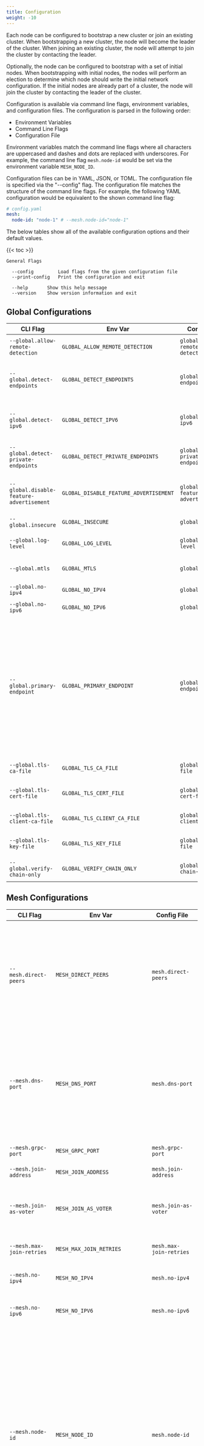 ```yaml
---
title: Configuration
weight: -10
---
```


Each node can be configured to bootstrap a new cluster or join an existing cluster.
When bootstrapping a new cluster, the node will become the leader of the cluster.
When joining an existing cluster, the node will attempt to join the cluster by contacting the leader.

Optionally, the node can be configured to bootstrap with a set of initial nodes.
When bootstrapping with initial nodes, the nodes will perform an election to determine which node should write the initial network configuration.
If the initial nodes are already part of a cluster, the node will join the cluster by contacting the leader of the cluster.

Configuration is available via command line flags, environment variables, and configuration files.
The configuration is parsed in the following order:

- Environment Variables
- Command Line Flags
- Configuration File

Environment variables match the command line flags where all characters are uppercased and dashes and dots are replaced with underscores.
For example, the command line flag `mesh.node-id` would be set via the environment variable `MESH_NODE_ID`.

Configuration files can be in YAML, JSON, or TOML.
The configuration file is specified via the "--config" flag.
The configuration file matches the structure of the command line flags.
For example, the following YAML configuration would be equivalent to the shown command line flag:

```yaml
# config.yaml
mesh:
  node-id: "node-1" # --mesh.node-id="node-1"
```

The below tables show all of the available configuration options and their default values.

{{< toc >}}

```
General Flags

  --config         Load flags from the given configuration file
  --print-config   Print the configuration and exit

  --help       Show this help message
  --version    Show version information and exit
```

## Global Configurations

| CLI Flag                                 | Env Var                                | Config File                            | Default | Description                                                                                                                                                                                                              |
| ---------------------------------------- | -------------------------------------- | -------------------------------------- | ------- | ------------------------------------------------------------------------------------------------------------------------------------------------------------------------------------------------------------------------ |
| `--global.allow-remote-detection`        | `GLOBAL_ALLOW_REMOTE_DETECTION`        | `global.allow-remote-detection`        | `false` | Allow remote detection of endpoints.                                                                                                                                                                                     |
| `--global.detect-endpoints`              | `GLOBAL_DETECT_ENDPOINTS`              | `global.detect-endpoints`              | `false` | Detect potential endpoints from the local interfaces.                                                                                                                                                                    |
| `--global.detect-ipv6`                   | `GLOBAL_DETECT_IPV6`                   | `global.detect-ipv6`                   | `false` | Detect IPv6 addresses. Default is to only detect IPv4.                                                                                                                                                                   |
| `--global.detect-private-endpoints`      | `GLOBAL_DETECT_PRIVATE_ENDPOINTS`      | `global.detect-private-endpoints`      | `false` | Include private IP addresses in detection.                                                                                                                                                                               |
| `--global.disable-feature-advertisement` | `GLOBAL_DISABLE_FEATURE_ADVERTISEMENT` | `global.disable-feature-advertisement` | `false` | Do not advertise features to the rest of the mesh.                                                                                                                                                                       |
| `--global.insecure`                      | `GLOBAL_INSECURE`                      | `global.insecure`                      | `false` | Disable use of TLS globally.                                                                                                                                                                                             |
| `--global.log-level`                     | `GLOBAL_LOG_LEVEL`                     | `global.log-level`                     | `info`  | Log level (debug, info, warn, error)                                                                                                                                                                                     |
| `--global.mtls`                          | `GLOBAL_MTLS`                          | `global.mtls`                          | `false` | Enable mutual TLS for authentication.                                                                                                                                                                                    |
| `--global.no-ipv4`                       | `GLOBAL_NO_IPV4`                       | `global.no-ipv4`                       | `false` | Disable use of IPv4 globally.                                                                                                                                                                                            |
| `--global.no-ipv6`                       | `GLOBAL_NO_IPV6`                       | `global.no-ipv6`                       | `false` | Disable use of IPv6 globally.                                                                                                                                                                                            |
| `--global.primary-endpoint`              | `GLOBAL_PRIMARY_ENDPOINT`              | `global.primary-endpoint`              |         | The preferred publicly routable address of this node. Setting this value will override the address portion of the store advertise address. When detect-endpoints is true, this value will be the first address detected. |
| `--global.tls-ca-file`                   | `GLOBAL_TLS_CA_FILE`                   | `global.tls-ca-file`                   |         | The CA file for TLS connections.                                                                                                                                                                                         |
| `--global.tls-cert-file`                 | `GLOBAL_TLS_CERT_FILE`                 | `global.tls-cert-file`                 |         | The certificate file for TLS connections.                                                                                                                                                                                |
| `--global.tls-client-ca-file`            | `GLOBAL_TLS_CLIENT_CA_FILE`            | `global.tls-client-ca-file`            |         | The client CA file for TLS connections.                                                                                                                                                                                  |
| `--global.tls-key-file`                  | `GLOBAL_TLS_KEY_FILE`                  | `global.tls-key-file`                  |         | The key file for TLS connections.                                                                                                                                                                                        |
| `--global.verify-chain-only`             | `GLOBAL_VERIFY_CHAIN_ONLY`             | `global.verify-chain-only`             | `false` | Only verify the TLS chain globally.                                                                                                                                                                                      |

## Mesh Configurations

| CLI Flag                          | Env Var                         | Config File                     | Default      | Description                                                                                                                                                                                                                                                                                                                   |
| --------------------------------- | ------------------------------- | ------------------------------- | ------------ | ----------------------------------------------------------------------------------------------------------------------------------------------------------------------------------------------------------------------------------------------------------------------------------------------------------------------------- |
| `--mesh.direct-peers`             | `MESH_DIRECT_PEERS`             | `mesh.direct-peers`             |              | Comma separated list of peers to request direct edges to. If the node is not allowed to create edges and data channels, the node will be unable to join.                                                                                                                                                                      |
| `--mesh.dns-port`                 | `MESH_DNS_PORT`                 | `mesh.dns-port`                 | `0`          | DNS advertise port. This is set automatically when advertising is enabled and the mesh-dns server is running. Default is 0 (disabled).                                                                                                                                                                                        |
| `--mesh.grpc-port`                | `MESH_GRPC_PORT`                | `mesh.grpc-port`                | `8443`       | GRPC advertise port.                                                                                                                                                                                                                                                                                                          |
| `--mesh.join-address`             | `MESH_JOIN_ADDRESS`             | `mesh.join-address`             |              | Address of a node to join.                                                                                                                                                                                                                                                                                                    |
| `--mesh.join-as-voter`            | `MESH_JOIN_AS_VOTER`            | `mesh.join-as-voter`            | `false`      | Join the cluster as a voter. Default behavior is to join as an observer.                                                                                                                                                                                                                                                      |
| `--mesh.max-join-retries`         | `MESH_MAX_JOIN_RETRIES`         | `mesh.max-join-retries`         | `10`         | Maximum number of join retries.                                                                                                                                                                                                                                                                                               |
| `--mesh.no-ipv4`                  | `MESH_NO_IPV4`                  | `mesh.no-ipv4`                  | `false`      | Do not request IPv4 assignments when joining.                                                                                                                                                                                                                                                                                 |
| `--mesh.no-ipv6`                  | `MESH_NO_IPV6`                  | `mesh.no-ipv6`                  | `false`      | Do not request IPv6 assignments when joining.                                                                                                                                                                                                                                                                                 |
| `--mesh.node-id`                  | `MESH_NODE_ID`                  | `mesh.node-id`                  | `<hostname>` | Store node ID. If not set, the ID comes from the following decision tree. 1. If mTLS is enabled, the node ID is the CN of the client certificate. 2. If mTLS is not enabled, the node ID is the hostname of the machine. 3. If the hostname is not available, the node ID is a random UUID (should only be used for testing). |
| `--mesh.peer-discovery-addresses` | `MESH_PEER_DISCOVERY_ADDRESSES` | `mesh.peer-discovery-addresses` |              | Addresses to use for peer discovery.                                                                                                                                                                                                                                                                                          |
| `--mesh.primary-endpoint`         | `MESH_PRIMARY_ENDPOINT`         | `mesh.primary-endpoint`         |              | The primary endpoint to broadcast when joining a cluster. This is only necessary if the node intends on being publicly accessible.                                                                                                                                                                                            |
| `--mesh.routes`                   | `MESH_ROUTES`                   | `mesh.routes`                   |              | Comma separated list of additional routes to advertise to the mesh. These routes are advertised to all peers. If the node is not allowed to put routes in the mesh, the node will be unable to join.                                                                                                                          |
| `--mesh.zone-awareness-id`        | `MESH_ZONE_AWARENESS_ID`        | `mesh.zone-awareness-id`        |              | Zone awareness ID. If set, the server will prioritize peer endpoints in the same zone.                                                                                                                                                                                                                                        |

## Auth Configurations

| CLI Flag                | Env Var               | Config File           | Default | Description                                                 |
| ----------------------- | --------------------- | --------------------- | ------- | ----------------------------------------------------------- |
| `--auth.basic.password` | `AUTH_BASIC_PASSWORD` | `auth.basic.password` |         | A password to use for basic auth.                           |
| `--auth.basic.username` | `AUTH_BASIC_USERNAME` | `auth.basic.username` |         | A username to use for basic auth.                           |
| `--auth.ldap.password`  | `AUTH_LDAP_PASSWORD`  | `auth.ldap.password`  |         | A password to use for LDAP auth.                            |
| `--auth.ldap.username`  | `AUTH_LDAP_USERNAME`  | `auth.ldap.username`  |         | A username to use for LDAP auth.                            |
| `--auth.mtls.cert-file` | `AUTH_MTLS_CERT_FILE` | `auth.mtls.cert-file` |         | The path to a TLS certificate file to present when joining. |
| `--auth.mtls.key-file`  | `AUTH_MTLS_KEY_FILE`  | `auth.mtls.key-file`  |         | The path to a TLS key file for the certificate.             |

_TODO: Generic flags need to be provided for external plugin auth providers_

## Bootstrap Configurations

| CLI Flag                             | Env Var                            | Config File                        | Default            | Description                                                                                                                                                                                                                                                                                                                                                                                                                                                                                  |
| ------------------------------------ | ---------------------------------- | ---------------------------------- | ------------------ | -------------------------------------------------------------------------------------------------------------------------------------------------------------------------------------------------------------------------------------------------------------------------------------------------------------------------------------------------------------------------------------------------------------------------------------------------------------------------------------------- |
| `--bootstrap.admin`                  | `BOOTSTRAP_ADMIN`                  | `bootstrap.admin`                  | `admin`            | Admin username to bootstrap the cluster with.                                                                                                                                                                                                                                                                                                                                                                                                                                                |
| `--bootstrap.advertise-address`      | `BOOTSTRAP_ADVERTISE_ADDRESS`      | `bootstrap.advertise-address`      |                    | Raft advertise address. Required when bootstrapping a new cluster, but will be replaced with the WireGuard address after bootstrapping.                                                                                                                                                                                                                                                                                                                                                      |
| `--bootstrap.default-network-policy` | `BOOTSTRAP_DEFAULT_NETWORK_POLICY` | `bootstrap.default-network-policy` | `deny`             | Default network policy to bootstrap the cluster with.                                                                                                                                                                                                                                                                                                                                                                                                                                        |
| `--bootstrap.enabled`                | `BOOTSTRAP_ENABLED`                | `bootstrap.enabled`                | `false`            | Bootstrap the cluster.                                                                                                                                                                                                                                                                                                                                                                                                                                                                       |
| `--bootstrap.force`                  | `BOOTSTRAP_FORCE`                  | `bootstrap.force`                  | `false`            | Force bootstrapping a new cluster even if data is present.                                                                                                                                                                                                                                                                                                                                                                                                                                   |
| `--bootstrap.ipv4-network`           | `BOOTSTRAP_IPV4_NETWORK`           | `bootstrap.ipv4-network`           | `172.16.0.0/12`    | IPv4 network of the mesh to write to the database when bootstraping a new cluster.                                                                                                                                                                                                                                                                                                                                                                                                           |
| `--bootstrap.mesh-domain`            | `BOOTSTRAP_MESH_DOMAIN`            | `bootstrap.mesh-domain`            | `webmesh.internal` | Domain of the mesh to write to the database when bootstraping a new cluster.                                                                                                                                                                                                                                                                                                                                                                                                                 |
| `--bootstrap.restore-snapshot`       | `BOOTSTRAP_RESTORE_SNAPSHOT`       | `bootstrap.restore-snapshot`       |                    | Path to a snapshot to restore from when bootstrapping a new cluster.                                                                                                                                                                                                                                                                                                                                                                                                                         |
| `--bootstrap.servers`                | `BOOTSTRAP_SERVERS`                | `bootstrap.servers`                |                    | Comma separated list of servers to bootstrap with. This is only used if bootstrap is true. If empty, the node will use the advertise address as the bootstrap server. If not empty, all nodes in the list should be started with the same list configurations. If any are different then the first node to become leader will pick them. This can cause bootstrap to fail when using ACLs. Servers should be in the form of <node-id>=<address> where address is the raft advertise address. |
| `--bootstrap.servers-grpc-ports`     | `BOOTSTRAP_SERVERS_GRPC_PORTS`     | `bootstrap.servers-grpc-ports`     |                    | Comma separated list of gRPC ports to bootstrap with. This is only used if bootstrap is true. If empty, the node will use the advertise address and locally configured gRPC port for every node in bootstrap-servers. Ports should be in the form of <node-id>=<port>.                                                                                                                                                                                                                       |
| `--bootstrap.voters`                 | `BOOTSTRAP_VOTERS`                 | `bootstrap.voters`                 |                    | Comma separated list of voters to bootstrap the cluster with. bootstrap-servers are already included in this list.                                                                                                                                                                                                                                                                                                                                                                           |

## Raft Configurations

| CLI Flag                       | Env Var                      | Config File                  | Default                  | Description                                                                     |
| ------------------------------ | ---------------------------- | ---------------------------- | ------------------------ | ------------------------------------------------------------------------------- |
| `--raft.apply-timeout`         | `RAFT_APPLY_TIMEOUT`         | `raft.apply-timeout`         | `15s`                    | Raft apply timeout.                                                             |
| `--raft.commit-timeout`        | `RAFT_COMMIT_TIMEOUT`        | `raft.commit-timeout`        | `15s`                    | Raft commit timeout.                                                            |
| `--raft.connection-pool-count` | `RAFT_CONNECTION_POOL_COUNT` | `raft.connection-pool-count` | `0`                      | Raft connection pool count.                                                     |
| `--raft.connection-timeout`    | `RAFT_CONNECTION_TIMEOUT`    | `raft.connection-timeout`    | `3s`                     | Raft connection timeout.                                                        |
| `--raft.data-dir`              | `RAFT_DATA_DIR`              | `raft.data-dir`              | `/var/lib/webmesh/store` | Store data directory.                                                           |
| `--raft.election-timeout`      | `RAFT_ELECTION_TIMEOUT`      | `raft.election-timeout`      | `3s`                     | Raft election timeout.                                                          |
| `--raft.heartbeat-timeout`     | `RAFT_HEARTBEAT_TIMEOUT`     | `raft.heartbeat-timeout`     | `3s`                     | Raft heartbeat timeout.                                                         |
| `--raft.in-memory`             | `RAFT_IN_MEMORY`             | `raft.in-memory`             | `false`                  | Store data in memory. This should only be used for testing and ephemeral nodes. |
| `--raft.leader-lease-timeout`  | `RAFT_LEADER_LEASE_TIMEOUT`  | `raft.leader-lease-timeout`  | `3s`                     | Raft leader lease timeout.                                                      |
| `--raft.leave-on-shutdown`     | `RAFT_LEAVE_ON_SHUTDOWN`     | `raft.leave-on-shutdown`     | `false`                  | Leave the cluster when the server shuts down.                                   |
| `--raft.listen-address`        | `RAFT_LISTEN_ADDRESS`        | `raft.listen-address`        | `:9443`                  | Raft listen address.                                                            |
| `--raft.log-level`             | `RAFT_LOG_LEVEL`             | `raft.log-level`             | `info`                   | Raft log level.                                                                 |
| `--raft.max-append-entries`    | `RAFT_MAX_APPEND_ENTRIES`    | `raft.max-append-entries`    | `15`                     | Raft max append entries.                                                        |
| `--raft.observer-chan-buffer`  | `RAFT_OBSERVER_CHAN_BUFFER`  | `raft.observer-chan-buffer`  | `100`                    | Raft observer channel buffer size.                                              |
| `--raft.prefer-ipv6`           | `RAFT_PREFER_IPV6`           | `raft.prefer-ipv6`           | `false`                  | Prefer IPv6 when connecting to raft peers.                                      |
| `--raft.snapshot-interval`     | `RAFT_SNAPSHOT_INTERVAL`     | `raft.snapshot-interval`     | `3m0s`                   | Raft snapshot interval.                                                         |
| `--raft.snapshot-retention`    | `RAFT_SNAPSHOT_RETENTION`    | `raft.snapshot-retention`    | `3`                      | Raft snapshot retention.                                                        |
| `--raft.snapshot-threshold`    | `RAFT_SNAPSHOT_THRESHOLD`    | `raft.snapshot-threshold`    | `5`                      | Raft snapshot threshold.                                                        |

## TLS Configurations

| CLI Flag                     | Env Var                    | Config File                | Default | Description                                                   |
| ---------------------------- | -------------------------- | -------------------------- | ------- | ------------------------------------------------------------- |
| `--tls.ca-file`              | `TLS_CA_FILE`              | `tls.ca-file`              |         | Path to a TLS CA certificate for verifying peer certificates. |
| `--tls.insecure`             | `TLS_INSECURE`             | `tls.insecure`             | `false` | Don't use TLS for peer communication.                         |
| `--tls.insecure-skip-verify` | `TLS_INSECURE_SKIP_VERIFY` | `tls.insecure-skip-verify` | `false` | Skip verification of peer certificates.                       |
| `--tls.verify-chain-only`    | `TLS_VERIFY_CHAIN_ONLY`    | `tls.verify-chain-only`    | `false` | Only verify the certificate chain of peer certificates.       |

## WireGuard Configurations

| CLI Flag                              | Env Var                             | Config File                         | Default    | Description                                                                                                                                                                                                                                         |
| ------------------------------------- | ----------------------------------- | ----------------------------------- | ---------- | --------------------------------------------------------------------------------------------------------------------------------------------------------------------------------------------------------------------------------------------------- |
| `--wireguard.endpoints`               | `WIREGUARD_ENDPOINTS`               | `wireguard.endpoints`               |            | Comma separated list of additional WireGuard endpoints to broadcast when joining a cluster.                                                                                                                                                         |
| `--wireguard.force-interface-name`    | `WIREGUARD_FORCE_INTERFACE_NAME`    | `wireguard.force-interface-name`    | `false`    | Force the use of the given name by deleting any pre-existing interface with the same name.                                                                                                                                                          |
| `--wireguard.force-tun`               | `WIREGUARD_FORCE_TUN`               | `wireguard.force-tun`               | `false`    | Force the use of a TUN interface.                                                                                                                                                                                                                   |
| `--wireguard.interface-name`          | `WIREGUARD_INTERFACE_NAME`          | `wireguard.interface-name`          | `webmesh0` | The WireGuard interface name.                                                                                                                                                                                                                       |
| `--wireguard.key-file`                | `WIREGUARD_KEY_FILE`                | `wireguard.key-file`                |            | The path to the WireGuard private key. If it does not exist it will be created.                                                                                                                                                                     |
| `--wireguard.key-rotation-interval`   | `WIREGUARD_KEY_ROTATION_INTERVAL`   | `wireguard.key-rotation-interval`   | `168h0m0s` | Interval to rotate WireGuard keys. Set this to 0 to disable key rotation.                                                                                                                                                                           |
| `--wireguard.listen-port`             | `WIREGUARD_LISTEN_PORT`             | `wireguard.listen-port`             | `51820`    | The WireGuard listen port.                                                                                                                                                                                                                          |
| `--wireguard.masquerade`              | `WIREGUARD_MASQUERADE`              | `wireguard.masquerade`              | `false`    | Masquerade traffic from the WireGuard interface.                                                                                                                                                                                                    |
| `--wireguard.modprobe`                | `WIREGUARD_MODPROBE`                | `wireguard.modprobe`                | `false`    | Attempt to load the WireGuard kernel module.                                                                                                                                                                                                        |
| `--wireguard.mtu`                     | `WIREGUARD_MTU`                     | `wireguard.mtu`                     | `1350`     | The MTU to use for the interface.                                                                                                                                                                                                                   |
| `--wireguard.persistent-keepalive`    | `WIREGUARD_PERSISTENT_KEEPALIVE`    | `wireguard.persistent-keepalive`    | `0s`       | PersistentKeepAlive is the interval at which to send keepalive packets to peers. If unset, keepalive packets will automatically be sent to publicly accessible peers when this instance is behind a NAT. Otherwise, no keep-alive packets are sent. |
| `--wireguard.record-metrics`          | `WIREGUARD_RECORD_METRICS`          | `wireguard.record-metrics`          | `false`    | Publish WireGuard metrics.                                                                                                                                                                                                                          |
| `--wireguard.record-metrics-interval` | `WIREGUARD_RECORD_METRICS_INTERVAL` | `wireguard.record-metrics-interval` | `15s`      | Interval at which to update WireGuard metrics.                                                                                                                                                                                                      |

## Services Configurations

| CLI Flag                                    | Env Var                                   | Config File                               | Default                        | Description                                                                        |
| ------------------------------------------- | ----------------------------------------- | ----------------------------------------- | ------------------------------ | ---------------------------------------------------------------------------------- |
| `--services.api.admin`                      | `SERVICES_API_ADMIN`                      | `services.api.admin`                      | `false`                        | Enable the admin API.                                                              |
| `--services.api.disable-leader-proxy`       | `SERVICES_API_DISABLE_LEADER_PROXY`       | `services.api.disable-leader-proxy`       | `false`                        | Disable the leader proxy.                                                          |
| `--services.api.mesh`                       | `SERVICES_API_MESH`                       | `services.api.mesh`                       | `false`                        | Enable the mesh API.                                                               |
| `--services.api.peer-discovery`             | `SERVICES_API_PEER_DISCOVERY`             | `services.api.peer-discovery`             | `false`                        | Enable the peer discovery API.                                                     |
| `--services.api.proxy-auth.basic.password`  | `SERVICES_API_PROXY_AUTH_BASIC_PASSWORD`  | `services.api.proxy-auth.basic.password`  |                                | Password for basic authentication.                                                 |
| `--services.api.proxy-auth.basic.username`  | `SERVICES_API_PROXY_AUTH_BASIC_USERNAME`  | `services.api.proxy-auth.basic.username`  |                                | Username for basic authentication.                                                 |
| `--services.api.proxy-auth.ldap.username`   | `SERVICES_API_PROXY_AUTH_LDAP_USERNAME`   | `services.api.proxy-auth.ldap.username`   |                                | Username for LDAP authentication.                                                  |
| `--services.api.proxy-auth.mtls.cert-file`  | `SERVICES_API_PROXY_AUTH_MTLS_CERT_FILE`  | `services.api.proxy-auth.mtls.cert-file`  |                                | Path to a TLS certificate file to present when joining.                            |
| `--services.api.proxy-auth.mtls.key-file`   | `SERVICES_API_PROXY_AUTH_MTLS_KEY_FILE`   | `services.api.proxy-auth.mtls.key-file`   |                                | Path to a TLS key file for the certificate.                                        |
| `--services.api.proxy-insecure`             | `SERVICES_API_PROXY_INSECURE`             | `services.api.proxy-insecure`             | `false`                        | Don't use TLS for the leader proxy.                                                |
| `--services.api.proxy-insecure-skip-verify` | `SERVICES_API_PROXY_INSECURE_SKIP_VERIFY` | `services.api.proxy-insecure-skip-verify` | `false`                        | Skip TLS verification when proxying connections.                                   |
| `--services.api.proxy-tls-ca-file`          | `SERVICES_API_PROXY_TLS_CA_FILE`          | `services.api.proxy-tls-ca-file`          |                                | Path to the TLS CA file for verifying the peer certificates.                       |
| `--services.api.proxy-verify-chain-only`    | `SERVICES_API_PROXY_VERIFY_CHAIN_ONLY`    | `services.api.proxy-verify-chain-only`    | `false`                        | Only verify the TLS chain when proxying connections.                               |
| `--services.api.stun-servers`               | `SERVICES_API_STUN_SERVERS`               | `services.api.stun-servers`               | `stun:stun.l.google.com:19302` | STUN servers to use.                                                               |
| `--services.api.webrtc`                     | `SERVICES_API_WEBRTC`                     | `services.api.webrtc`                     | `false`                        | Enable the WebRTC API.                                                             |
| `--services.dashboard.enabled`              | `SERVICES_DASHBOARD_ENABLED`              | `services.dashboard.enabled`              | `false`                        | Enable the web dashboard.                                                          |
| `--services.dashboard.listen-address`       | `SERVICES_DASHBOARD_LISTEN_ADDRESS`       | `services.dashboard.listen-address`       | `:8080`                        | The address for the dashboard to listen on.                                        |
| `--services.dashboard.prefix`               | `SERVICES_DASHBOARD_PREFIX`               | `services.dashboard.prefix`               |                                | The path prefix to use for the dashboard.                                          |
| `--services.dashboard.tls-cert-file`        | `SERVICES_DASHBOARD_TLS_CERT_FILE`        | `services.dashboard.tls-cert-file`        |                                | The path to a certificate file to use for TLS.                                     |
| `--services.dashboard.tls-key-file`         | `SERVICES_DASHBOARD_TLS_KEY_FILE`         | `services.dashboard.tls-key-file`         |                                | The path to a key file to use for TLS.                                             |
| `--services.insecure`                       | `SERVICES_INSECURE`                       | `services.insecure`                       | `false`                        | Don't use TLS for the gRPC server.                                                 |
| `--services.listen-address`                 | `SERVICES_LISTEN_ADDRESS`                 | `services.listen-address`                 | `:8443`                        | gRPC server listen address.                                                        |
| `--services.mesh-dns.cache-size`            | `SERVICES_MESH_DNS_CACHE_SIZE`            | `services.mesh-dns.cache-size`            | `0`                            | Size of the remote DNS cache. Defaults to 0 (disabled).                            |
| `--services.mesh-dns.disable-forwarding`    | `SERVICES_MESH_DNS_DISABLE_FORWARDING`    | `services.mesh-dns.disable-forwarding`    | `false`                        | Disable forwarding requests to any configured forwarders.                          |
| `--services.mesh-dns.enable-compression`    | `SERVICES_MESH_DNS_ENABLE_COMPRESSION`    | `services.mesh-dns.enable-compression`    | `true`                         | Enable DNS compression for mesh DNS.                                               |
| `--services.mesh-dns.enabled`               | `SERVICES_MESH_DNS_ENABLED`               | `services.mesh-dns.enabled`               | `false`                        | Enable mesh DNS.                                                                   |
| `--services.mesh-dns.forwarders`            | `SERVICES_MESH_DNS_FORWARDERS`            | `services.mesh-dns.forwarders`            |                                | DNS forwarders to use for mesh DNS. If empty, the system DNS servers will be used. |
| `--services.mesh-dns.listen-tcp`            | `SERVICES_MESH_DNS_LISTEN_TCP`            | `services.mesh-dns.listen-tcp`            | `:5353`                        | TCP address to listen on for DNS requests.                                         |
| `--services.mesh-dns.listen-udp`            | `SERVICES_MESH_DNS_LISTEN_UDP`            | `services.mesh-dns.listen-udp`            | `:5353`                        | UDP address to listen on for DNS requests.                                         |
| `--services.mesh-dns.request-timeout`       | `SERVICES_MESH_DNS_REQUEST_TIMEOUT`       | `services.mesh-dns.request-timeout`       | `5s`                           | Timeout for mesh DNS requests.                                                     |
| `--services.mesh-dns.reuse-port`            | `SERVICES_MESH_DNS_REUSE_PORT`            | `services.mesh-dns.reuse-port`            | `0`                            | Enable SO_REUSEPORT for mesh DNS.                                                  |
| `--services.metrics.enabled`                | `SERVICES_METRICS_ENABLED`                | `services.metrics.enabled`                | `false`                        | Enable gRPC metrics.                                                               |
| `--services.metrics.listen-address`         | `SERVICES_METRICS_LISTEN_ADDRESS`         | `services.metrics.listen-address`         | `:8000`                        | gRPC metrics listen address.                                                       |
| `--services.metrics.path`                   | `SERVICES_METRICS_PATH`                   | `services.metrics.path`                   | `/metrics`                     | gRPC metrics path.                                                                 |
| `--services.tls-cert-file`                  | `SERVICES_TLS_CERT_FILE`                  | `services.tls-cert-file`                  |                                | gRPC server TLS certificate file.                                                  |
| `--services.tls-key-file`                   | `SERVICES_TLS_KEY_FILE`                   | `services.tls-key-file`                   |                                | gRPC server TLS key file.                                                          |
| `--services.turn.enabled`                   | `SERVICES_TURN_ENABLED`                   | `services.turn.enabled`                   | `false`                        | Enable the TURN server.                                                            |
| `--services.turn.endpoint`                  | `SERVICES_TURN_ENDPOINT`                  | `services.turn.endpoint`                  |                                | The TURN server endpoint. If empty, the public IP will be used.                    |
| `--services.turn.listen-address`            | `SERVICES_TURN_LISTEN_ADDRESS`            | `services.turn.listen-address`            | `0.0.0.0`                      | Address to listen on for TURN connections.                                         |
| `--services.turn.listen-port`               | `SERVICES_TURN_LISTEN_PORT`               | `services.turn.listen-port`               | `3478`                         | Port to listen on for TURN connections.                                            |
| `--services.turn.public-ip`                 | `SERVICES_TURN_PUBLIC_IP`                 | `services.turn.public-ip`                 |                                | The address advertised for STUN requests.                                          |
| `--services.turn.server-realm`              | `SERVICES_TURN_SERVER_REALM`              | `services.turn.server-realm`              | `webmesh.io`                   | Realm used for TURN server authentication.                                         |
| `--services.turn.stun-port-range`           | `SERVICES_TURN_STUN_PORT_RANGE`           | `services.turn.stun-port-range`           | `49152-65535`                  | Port range to use for STUN.                                                        |

## Plugin Configurations

| CLI Flag                               | Env Var                              | Config File                          | Default | Description                                                                                                                                                                                                                                                                 |
| -------------------------------------- | ------------------------------------ | ------------------------------------ | ------- | --------------------------------------------------------------------------------------------------------------------------------------------------------------------------------------------------------------------------------------------------------------------------- |
| `--plugins.basic-auth.htpasswd-file`   | `PLUGINS_BASIC_AUTH_HTPASSWD_FILE`   | `plugins.basic-auth.htpasswd-file`   |         | Enables the basic auth plugin with the path to a htpasswd file                                                                                                                                                                                                              |
| `--plugins.ldap.bind-dn`               | `PLUGINS_LDAP_BIND_DN`               | `plugins.ldap.bind-dn`               |         | Enables the ldap plugin with the bind DN                                                                                                                                                                                                                                    |
| `--plugins.ldap.bind-password`         | `PLUGINS_LDAP_BIND_PASSWORD`         | `plugins.ldap.bind-password`         |         | Enables the ldap plugin with the bind password                                                                                                                                                                                                                              |
| `--plugins.ldap.ca-file`               | `PLUGINS_LDAP_CA_FILE`               | `plugins.ldap.ca-file`               |         | Enables the ldap plugin with the path to a CA for verifying certificates                                                                                                                                                                                                    |
| `--plugins.ldap.node-id-attribute`     | `PLUGINS_LDAP_NODE_ID_ATTRIBUTE`     | `plugins.ldap.node-id-attribute`     |         | Enables the ldap plugin with the node ID attribute                                                                                                                                                                                                                          |
| `--plugins.ldap.server`                | `PLUGINS_LDAP_SERVER`                | `plugins.ldap.server`                |         | Enables the ldap plugin with the server address                                                                                                                                                                                                                             |
| `--plugins.ldap.user-base-dn`          | `PLUGINS_LDAP_USER_BASE_DN`          | `plugins.ldap.user-base-dn`          |         | Enables the ldap plugin with the user base DN                                                                                                                                                                                                                               |
| `--plugins.ldap.user-disabled-value`   | `PLUGINS_LDAP_USER_DISABLED_VALUE`   | `plugins.ldap.user-disabled-value`   |         | Enables the ldap plugin with the user disabled value                                                                                                                                                                                                                        |
| `--plugins.ldap.user-id-attribute`     | `PLUGINS_LDAP_USER_ID_ATTRIBUTE`     | `plugins.ldap.user-id-attribute`     |         | Enables the ldap plugin with the user ID attribute                                                                                                                                                                                                                          |
| `--plugins.ldap.user-status-attribute` | `PLUGINS_LDAP_USER_STATUS_ATTRIBUTE` | `plugins.ldap.user-status-attribute` |         | Enables the ldap plugin with the user status attribute                                                                                                                                                                                                                      |
| `--plugins.local`                      | `PLUGINS_LOCAL`                      | `plugins.local`                      |         | A configuration for a local executable plugin. Provided in the format of path=/path/to/executable,config1=val1,config2=val2,...                                                                                                                                             |
| `--plugins.mtls.ca-file`               | `PLUGINS_MTLS_CA_FILE`               | `plugins.mtls.ca-file`               |         | Enables the mTLS plugin with the path to a CA for verifying certificates                                                                                                                                                                                                    |
| `--plugins.server`                     | `PLUGINS_SERVER`                     | `plugins.server`                     |         | A configuration for a remote server plugin. Configurations are the same as the local plugin, but with the addition of server configurations in the format of: server=rpcserver.com:8443[,insecure=true][,tls-ca-file=ca.crt][,tls-key-file=tls.key][,tls-cert-file=tls.crt] |

Local executable plugins can be configured with the `--plugins.local` flag or configuration entry.
These are provided as a list of paths and configurations in the format of `path=/path/to/executable,config1=val1,config2=val2,...`.

External server plugins are configured with the `--plugins.server` flag or configuration entry.
Configurations are the same as the local plugin, but with the addition of server configurations in the format of `server=rpcserver.com:8443[,insecure=true][,tls-ca-file=ca.crt][,tls-key-file=tls.key][,tls-cert-file=tls.crt]`.
